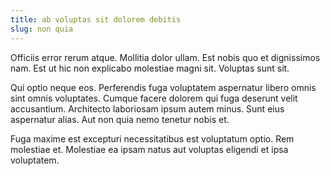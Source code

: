 ```yaml
---
title: ab voluptas sit dolorem debitis
slug: non quia
---
```


Officiis error rerum atque. Mollitia dolor ullam. Est nobis quo et dignissimos nam. Est ut hic non explicabo molestiae magni sit. Voluptas sunt sit.

Qui optio neque eos. Perferendis fuga voluptatem aspernatur libero omnis sint omnis voluptates. Cumque facere dolorem qui fuga deserunt velit accusantium. Architecto laboriosam ipsum autem minus. Sunt eius aspernatur alias. Aut non quia nemo tenetur nobis et.

Fuga maxime est excepturi necessitatibus est voluptatum optio. Rem molestiae et. Molestiae ea ipsam natus aut voluptas eligendi et ipsa voluptatem.
